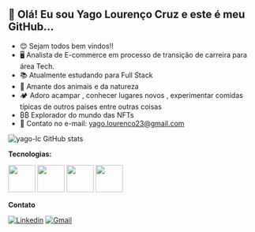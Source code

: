 ## 👋 Olá! Eu sou Yago Lourenço Cruz e este é meu GitHub...

-   😊 Sejam todos bem vindos!!
-   🖥️  Analista de E-commerce em processo de transição de carreira para área Tech.
-   📚  Atualmente estudando para Full Stack
-   🦉  Amante dos animais e da natureza
-   🏕️  Adoro acampar , conhecer lugares novos , experimentar comidas típicas de outros países entre outras coisas 
-    ₿₿   Explorador do mundo das NFTs
-   📧  Contato no e-mail:  [yago.lourenco23@gmail.com](mailto:yago.lourenco23@gmail.com)

![yago-lc GitHub stats](https://github-readme-stats.vercel.app/api?username=yago-lc&theme=gotham&show_icons=true)


**Tecnologias:**

<img width = 55px src="https://cdn.jsdelivr.net/gh/devicons/devicon/icons/html5/html5-original-wordmark.svg" />  <img width = 55px src="https://cdn.jsdelivr.net/gh/devicons/devicon/icons/css3/css3-original-wordmark.svg" />            <img width = 55px src="https://cdn.jsdelivr.net/gh/devicons/devicon/icons/javascript/javascript-original.svg" />            <img width = 55px 
 src="https://cdn.jsdelivr.net/gh/devicons/devicon/icons/csharp/csharp-original.svg" />

**Contato**
 
 [![Linkedin](https://img.shields.io/badge/LinkedIn-0077B5?style=for-the-badge&logo=linkedin&logoColor=white)](https://www.linkedin.com/in/yagolc/) [![Gmail](https://img.shields.io/badge/Gmail-D14836?style=for-the-badge&logo=gmail&logoColor=white)](mailto:yago.lourenco23@gmail.com)


          



